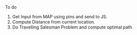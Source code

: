 To do

1. Get Input from MAP using pins and send to JS.
2. Compute Distance from current location.
3. Do Travelling Salesman Problem and compute optimal path
